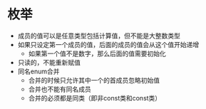 # 枚举
- 成员的值可以是任意类型包括计算值，但不能是大整数类型
- 如果只设定第一个成员的值，后面的成员的值会从这个值开始递增
  - 如果第一个值不是数字，那么后面的值需要初始化
- 只读的，不能重新赋值
- 同名enum合并
  - 合并的时候只允许其中一个的首成员忽略初始值
  - 合并也不能有同名成员
  - 合并的必须都是同类（即非const类和const类）